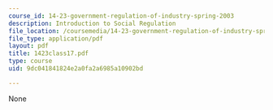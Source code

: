 ```yaml
---
course_id: 14-23-government-regulation-of-industry-spring-2003
description: Introduction to Social Regulation
file_location: /coursemedia/14-23-government-regulation-of-industry-spring-2003/9dc041841824e2a0fa2a6985a10902bd_1423class17.pdf
file_type: application/pdf
layout: pdf
title: 1423class17.pdf
type: course
uid: 9dc041841824e2a0fa2a6985a10902bd

---
```

None